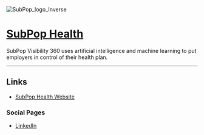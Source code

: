![SubPop_logo_Inverse](https://github.com/SubPopHealth/.github/assets/676428/ce5d9d88-1e74-42b3-920c-581aa924fc0d)

# [SubPop Health](https://www.subpop.health/)

SubPop Visibility 360 uses artificial intelligence and machine learning to put employers in control of their health plan.

---

## Links

* [SubPop Health Website](https://www.subpop.health/)

### Social Pages

* [LinkedIn](https://www.linkedin.com/company/subpop-health-inc/)

